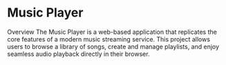 <h1>Music Player</h1>
Overview
The Music Player is a web-based application that replicates the core features of a modern music streaming service. This project allows users to browse a library of songs, create and manage playlists, and enjoy seamless audio playback directly in their browser.
